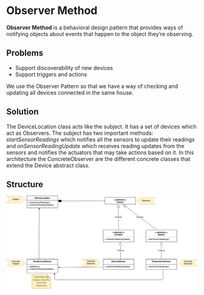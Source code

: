 # Observer Method

**Observer Method** is a behavioral design pattern that provides ways of notifying objects about events that happen to the object they’re observing.

## Problems

- Support discoverability of new devices
- Support triggers and actions

We use the Observer Pattern so that we have a way of checking and updating all devices connected in the same house.  

## Solution

The DeviceLocation class acts like the subject. It has a set of devices which act as Observers. The subject has two important methods: <i>startSensorReadings</i> which notifies all the sensors
to update their readings and <i>onSensorReadingUpdate</i> which receives reading updates from the sensors and notifies 
the actuators that may take actions based on it. In this architecture the ConcreteObserver are the
different concrete classes that extend the Device abstract class.

## Structure

![ObserverMethod](ObserverMethod.png)
